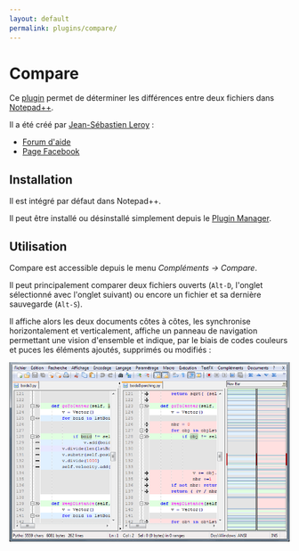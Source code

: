 ```yaml
---
layout: default
permalink: plugins/compare/
---
```

# Compare

Ce [plugin](../plugins.md) permet de déterminer les différences entre deux fichiers dans [Notepad++](notepad++.md).

Il a été créé par [Jean-Sébastien Leroy](http://sourceforge.net/users/harrybharry) :

- [Forum d'aide](http://sourceforge.net/projects/npp-plugins/forums/forum/730527)
- [Page Facebook](http://facebook.com/pages/Notepad-plus-plus-Compare-plugin/156187331112718)

## Installation

Il est intégré par défaut dans Notepad++.

Il peut être installé ou désinstallé simplement depuis le [Plugin Manager](plugins/plugin-manager.md).

## Utilisation

Compare est accessible depuis le menu *Compléments -> Compare*.

Il peut principalement comparer deux fichiers ouverts (`Alt-D`, l'onglet sélectionné avec l'onglet suivant) ou encore un fichier et sa dernière sauvegarde (`Alt-S`).

Il affiche alors les deux documents côtes à côtes, les synchronise horizontalement et verticalement, affiche un panneau de navigation permettant une vision d'ensemble et indique, par le biais de codes couleurs et puces les éléments ajoutés, supprimés ou modifiés :

![Comparaison de deux versions d'un programme](/images/notepadpp_compare.png)
